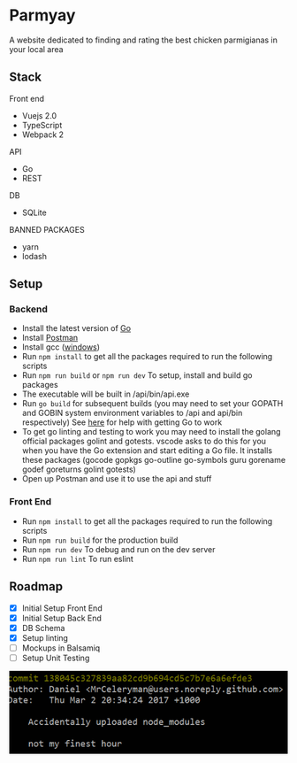 # Parmyay
A website dedicated to finding and rating the best chicken parmigianas in your local area

## Stack

Front end
* Vuejs 2.0
* TypeScript
* Webpack 2

API
* Go
* REST

DB
* SQLite

BANNED PACKAGES
* yarn
* lodash

## Setup

### Backend

* Install the latest version of [Go](https://golang.org/dl/)
* Install [Postman](https://www.getpostman.com/)
* Install gcc ([windows](https://sourceforge.net/projects/mingw-w64/?source=typ_redirect))
* Run ` npm install ` to get all the packages required to run the following scripts
* Run ` npm run build ` or ` npm run dev ` To setup, install and build go packages 
* The executable will be built in /api/bin/api.exe
* Run ` go build ` for subsequent builds 
(you may need to set your GOPATH and GOBIN system environment variables to /api and api/bin respectively)
See [here](https://github.com/golang/go/wiki/InstallTroubleshooting) for help with getting Go to work
* To get go linting and testing to work you may need to install the golang official packages golint and gotests.
vscode asks to do this for you when you have the Go extension and start editing a Go file.
It installs these packages (gocode gopkgs go-outline go-symbols guru gorename godef goreturns golint gotests)
* Open up Postman and use it to use the api and stuff

### Front End

* Run ` npm install ` to get all the packages required to run the following scripts
* Run ` npm run build ` for the production build
* Run ` npm run dev ` To debug and run on the dev server
* Run ` npm run lint ` To run eslint

## Roadmap

- [x] Initial Setup Front End
- [x] Initial Setup Back End
- [x] DB Schema
- [x] Setup linting
- [ ] Mockups in Balsamiq
- [ ] Setup Unit Testing
 
![alt text](/img/commit.png?raw=true "Try and beat this commit")

